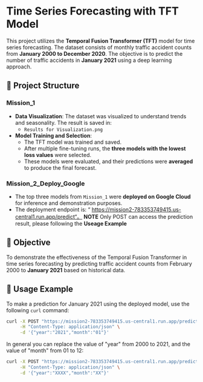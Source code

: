 
# Time Series Forecasting with TFT Model

This project utilizes the **Temporal Fusion Transformer (TFT)** model for time series forecasting. The dataset consists of monthly traffic accident counts from **January 2000 to December 2020**. The objective is to predict the number of traffic accidents in **January 2021** using a deep learning approach.

## 📁 Project Structure

### Mission_1
- **Data Visualization**: The dataset was visualized to understand trends and seasonality. The result is saved in:
  - `Results for Visualization.png`
- **Model Training and Selection**:
  - The TFT model was trained and saved.
  - After multiple fine-tuning runs, the **three models with the lowest loss values** were selected.
  - These models were evaluated, and their predictions were **averaged** to produce the final forecast.

### Mission_2_Deploy_Google
- The top three models from `Mission_1` were **deployed on Google Cloud** for inference and demonstration purposes.
- The deployment endpoint is: “ https://mission2-783353749415.us-central1.run.app/predict“。 **NOTE** Only POST can access the prediction result, please following the **Useage Example**
## 🎯 Objective

To demonstrate the effectiveness of the Temporal Fusion Transformer in time series forecasting by predicting traffic accident counts from February 2000 to **January 2021** based on historical data.

## 🔧 Usage Example

To make a prediction for January 2021 using the deployed model, use the following `curl` command:

```bash
curl -X POST "https://mission2-783353749415.us-central1.run.app/predict" \
     -H "Content-Type: application/json" \
     -d '{"year":"2021","month":"01"}'
```
In general you can replace the value of "year" from 2000 to 2021, and the value of "month" from 01 to 12:

```bash
curl -X POST "https://mission2-783353749415.us-central1.run.app/predict" \
     -H "Content-Type: application/json" \
     -d '{"year":"XXXX","month":"XX"}'
```
